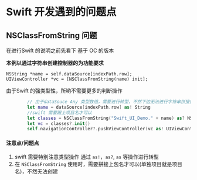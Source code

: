 # Swift 开发遇到的问题点 

## NSClassFromString 问题 
在进行Swift 的说明之前先看下 基于 OC 的版本  

__本例以通过字符串创建控制器的为功能要求__  

``` OC  
NSString *name = self.dataSource[indexPath.row];
UIViewController *vc = [NSClassFromString(name) init];
```  
由于Swift 的强类型性，所哟不需要更多的判断操作  

```swift 
        // 由于dataSouce Any 类型数组，需要进行转型，不然下边无法进行字符串拼接操作 
        let name = dataSource[indexPath.row] as! String
        //swift 需要跟上项目名才可以  
        let classes = NSClassFromString("Swift_UI_Demo." + name) as? NSObject.Type
        let vc = classes?.init()
        self.navigationController?.pushViewController(vc as! UIViewController, animated: true)
```

#### 注意点/问题点  
1. swift  需要特别注意类型操作 通过 `as!`，`as?`, `as` 等操作进行转型  
2. 在 `NSClassFromString` 使用时，需要拼接上包名才可以(单独项目就是项目名)，不然无法创建  




